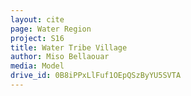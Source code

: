 ```yaml
---
layout: cite
page: Water Region
project: S16
title: Water Tribe Village
author: Miso Bellaouar
media: Model
drive_id: 0B8iPPxLlFuf1OEpQSzByYU5SVTA
---
```

